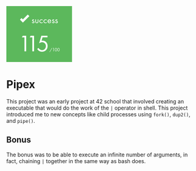 ![](https://github.com/a-boring-man/Pipex/blob/main/115_score_icon.png)

# Pipex

This project was an early project at 42 school that involved creating an executable that would do the work of the ```|``` operator in shell. This project introduced me to new concepts like child processes using ```fork()```, ```dup2()```, and ```pipe()```.

## Bonus

The bonus was to be able to execute an infinite number of arguments, in fact, chaining ```|``` together in the same way as bash does.
